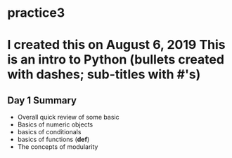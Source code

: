 # practice3
# I created this on August 6, 2019  This is an intro to Python (bullets created with dashes; sub-titles with #'s)
## Day 1 Summary
- Overall quick review of some basic
- Basics of numeric objects
- basics of conditionals
- basics of functions (**def**)
- The concepts of modularity

